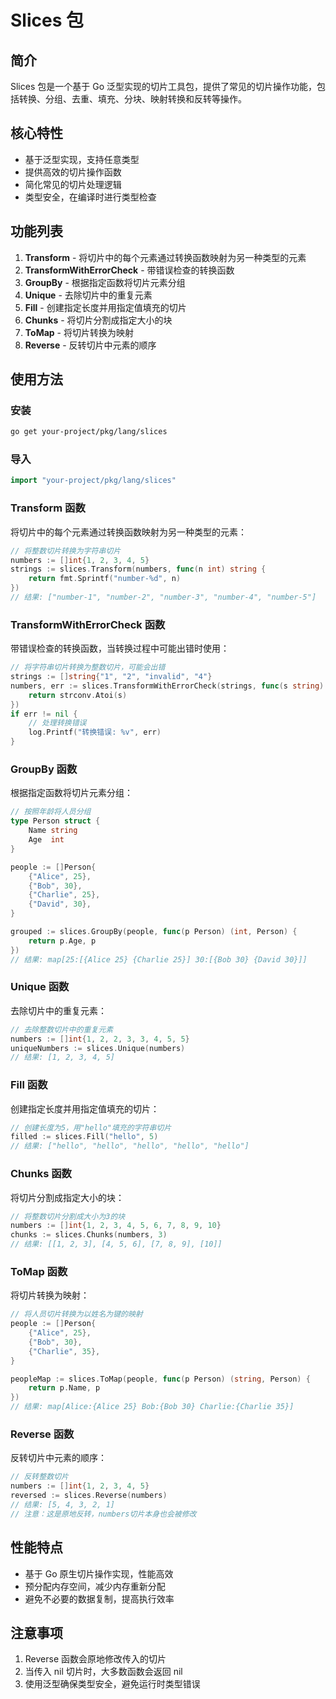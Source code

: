 # Slices 包

## 简介

Slices 包是一个基于 Go 泛型实现的切片工具包，提供了常见的切片操作功能，包括转换、分组、去重、填充、分块、映射转换和反转等操作。

## 核心特性

- 基于泛型实现，支持任意类型
- 提供高效的切片操作函数
- 简化常见的切片处理逻辑
- 类型安全，在编译时进行类型检查

## 功能列表

1. **Transform** - 将切片中的每个元素通过转换函数映射为另一种类型的元素
2. **TransformWithErrorCheck** - 带错误检查的转换函数
3. **GroupBy** - 根据指定函数将切片元素分组
4. **Unique** - 去除切片中的重复元素
5. **Fill** - 创建指定长度并用指定值填充的切片
6. **Chunks** - 将切片分割成指定大小的块
7. **ToMap** - 将切片转换为映射
8. **Reverse** - 反转切片中元素的顺序

## 使用方法

### 安装

```bash
go get your-project/pkg/lang/slices
```

### 导入

```go
import "your-project/pkg/lang/slices"
```

### Transform 函数

将切片中的每个元素通过转换函数映射为另一种类型的元素：

```go
// 将整数切片转换为字符串切片
numbers := []int{1, 2, 3, 4, 5}
strings := slices.Transform(numbers, func(n int) string {
    return fmt.Sprintf("number-%d", n)
})
// 结果: ["number-1", "number-2", "number-3", "number-4", "number-5"]
```

### TransformWithErrorCheck 函数

带错误检查的转换函数，当转换过程中可能出错时使用：

```go
// 将字符串切片转换为整数切片，可能会出错
strings := []string{"1", "2", "invalid", "4"}
numbers, err := slices.TransformWithErrorCheck(strings, func(s string) (int, error) {
    return strconv.Atoi(s)
})
if err != nil {
    // 处理转换错误
    log.Printf("转换错误: %v", err)
}
```

### GroupBy 函数

根据指定函数将切片元素分组：

```go
// 按照年龄将人员分组
type Person struct {
    Name string
    Age  int
}

people := []Person{
    {"Alice", 25},
    {"Bob", 30},
    {"Charlie", 25},
    {"David", 30},
}

grouped := slices.GroupBy(people, func(p Person) (int, Person) {
    return p.Age, p
})
// 结果: map[25:[{Alice 25} {Charlie 25}] 30:[{Bob 30} {David 30}]]
```

### Unique 函数

去除切片中的重复元素：

```go
// 去除整数切片中的重复元素
numbers := []int{1, 2, 2, 3, 3, 4, 5, 5}
uniqueNumbers := slices.Unique(numbers)
// 结果: [1, 2, 3, 4, 5]
```

### Fill 函数

创建指定长度并用指定值填充的切片：

```go
// 创建长度为5，用"hello"填充的字符串切片
filled := slices.Fill("hello", 5)
// 结果: ["hello", "hello", "hello", "hello", "hello"]
```

### Chunks 函数

将切片分割成指定大小的块：

```go
// 将整数切片分割成大小为3的块
numbers := []int{1, 2, 3, 4, 5, 6, 7, 8, 9, 10}
chunks := slices.Chunks(numbers, 3)
// 结果: [[1, 2, 3], [4, 5, 6], [7, 8, 9], [10]]
```

### ToMap 函数

将切片转换为映射：

```go
// 将人员切片转换为以姓名为键的映射
people := []Person{
    {"Alice", 25},
    {"Bob", 30},
    {"Charlie", 35},
}

peopleMap := slices.ToMap(people, func(p Person) (string, Person) {
    return p.Name, p
})
// 结果: map[Alice:{Alice 25} Bob:{Bob 30} Charlie:{Charlie 35}]
```

### Reverse 函数

反转切片中元素的顺序：

```go
// 反转整数切片
numbers := []int{1, 2, 3, 4, 5}
reversed := slices.Reverse(numbers)
// 结果: [5, 4, 3, 2, 1]
// 注意：这是原地反转，numbers切片本身也会被修改
```

## 性能特点

- 基于 Go 原生切片操作实现，性能高效
- 预分配内存空间，减少内存重新分配
- 避免不必要的数据复制，提高执行效率

## 注意事项

1. Reverse 函数会原地修改传入的切片
2. 当传入 nil 切片时，大多数函数会返回 nil
3. 使用泛型确保类型安全，避免运行时类型错误